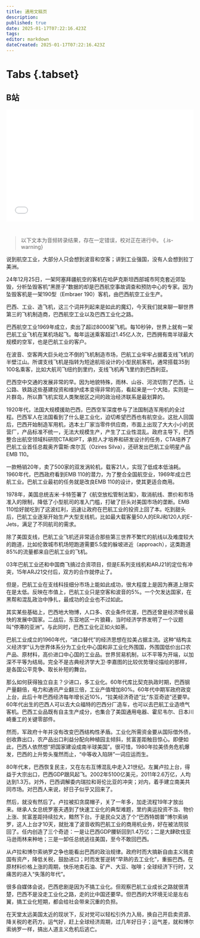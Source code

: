 ```yaml
---
title: 通用文稿页
description: 
published: true
date: 2025-01-17T07:22:16.423Z
tags: 
editor: markdown
dateCreated: 2025-01-17T07:22:16.423Z
---
```


# Tabs {.tabset}

## B站

<div style="position: relative; padding: 30% 45%;">
<iframe style="position: absolute; width: 100%; height: 100%; left: 0; top: 0;" src="//player.bilibili.com/player.html?&bvid=BV号&page=1&as_wide=1&high_quality=1&danmaku=1&autoplay=0" scrolling="no" border="0" frameborder="no" framespacing="0" allowfullscreen="true"></iframe>
</div>


#

> 以下文本为音频转录结果，存在一定错误，校对正在进行中。
{.is-warning}

说到航空工业，大部分人只会想到波音和空客；讲到工业强国，没有人会想到拉丁美洲。

24年12月25日，一架阿塞拜疆航空的客机在哈萨克斯坦西部城市阿克套近郊坠毁，分析坠毁客机“黑匣子”数据的却是巴西航空事故调查和预防中心的专家。因为坠毁客机是一架190型（Embraer 190）客机，由巴西航空工业生产。

巴西、工业、造飞机，这三个词并列起来是如此的魔幻，今天我们就来聊一聊世界第三的飞机制造商，巴西航空工业以及巴西工业化之路。

巴西航空工业1969年成立，卖出了超过8000架飞机。每10秒钟，世界上就有一架巴航工业飞机在某机场起飞。每年运送乘客超过1.45亿人次，巴西拥有南半球最大规模的空军，也是巴航工业的客户。

在波音、空客两大巨头屹立不倒的飞机制造市场，巴航工业牢牢占据着支线飞机的半壁江山。所谓支线飞机是指转为短途航班设计的小型民航客机，通常搭载35到100名乘客，比如大航司飞纽约到里约，支线飞机再飞里约到巴西利亚。

巴西空中交通的发展非常的早。因为地貌特殊，雨林、山谷、河流切割了巴西，让公路、铁路这些基建投资和维护成本变得非常的高，看起来是一个大陆，实则是一片群岛，所以靠飞机实现人类聚居区之间的政治经济联系是最划算的。

1920年代，法国大规模援助巴西，巴西空军深度参与了法国制造军用机的全过程。巴西军人在法国看到了什么是工业化，迫切希望巴西也有航空业。这批人回国后，巴西开始制造军用机，选本土厂家当零件供应商，市面上出现了大大小小的民营厂，产品标准不统一，无法大规模生产，产生了工业性混乱。政府主导下，巴西整合出航空领域科研院CTA和IPT，承担人才培养和研发设计的任务，CTA培养了巴航工业首任总裁奥齐雷斯·席尔瓦（Ozires Silva），还研发出巴航工业明星产品EMB 110。

一款畅销20年，卖了500家的双发涡轮机，载客21人，实现了低成本低油耗。1960年代，巴西政府看到EMB 110的潜力，为了整合全国航空业，1969年成立巴航工业。巴航工业最初的任务就是改良EMB 110的设计，使其更适合商用。

1978年，美国总统吉米·卡特签署了《航空放松管制法案》，取消航线、票价和市场准入的限制，降低了小型航司的准入门槛，打破了巨头对美国市场的垄断。EMB 110恰好就吃到了这波红利，迅速让政府在巴航工业的投资上回了本。吃到甜头后，巴航工业逐渐开始生产大型支线机，比如最大载客量50人的ERJ和120人的E-Jets，满足了不同航司的需求。

除了美国支线，巴航工业飞机还非常适合那些第三世界不繁忙的航线以及难度较大的跑道，比如伦敦城市机场短跑道需要5.5度的躲坡进近（approach），这类跑道85%的流量都来自巴航工业的飞机。

03年巴航工业还和中国商飞搞过合资项目，但是E系列支线机和ARJ21的定位有冲突，15年ARJ21交付后，双方的合作就停止了。

但是，巴航工业在支线科技细分市场上能如此成功，很大程度上是因为赛道上限实在是太低。反映在市值上，巴航工业只是空客和波音的5%。一个欠发达国家，在黑帮和混乱政治中挣扎，最成功的企业也不过如此。

其实某些基础上，巴西地大物博，人口多、农业条件优渥，巴西还曾是经济增长最快的发展中国家。二战后，东亚地区一片狼藉，当时经济学界发明了一个议题叫“停滞的亚洲”。与此同时，巴西工业化正如火如荼。

巴航工业成立的1960年代，“进口替代”的经济思想在拉美占据主流。这种“结构主义经济学”认为世界体系分为工业化中心国和非工业化外围国，外围国低价出口农产品、原材料，高价进口中心国的工业品。世界贸易机制，以不平等为开端，以加深不平等为结局。完全不是古典经济学大卫·李嘉图的比较优势理论描绘的那样，是各国公平竞争、取长补短的舞台。

那么如何获得独立自主？少进口，多工业化。60年代库比契克执政时期，巴西钢产量翻倍，电力和通讯产业翻三倍，工业产值增加80%。60年代中期军政府政变上台，此后十年巴西经济每年增长近10%，“拉美经济奇迹”比“东亚奇迹”还要早。60年代出生的巴西人可以去大众福特的巴西分厂造车，也可以去巴航工业造喷气客机。巴西工业品既有自主生产成分，也集合了美国通用电器、霍尼韦尔、日本川崎重工的关键零部件。

然而，军政府十年并没有改变巴西结构性矛盾。工业化所需资金要从国际借外债，创收靠出口，农产品出口利益分配向种植园主倾斜，贫富差距触目惊心。即便如此，巴西人依然想“把国家建设成南半球美国”。很可惜，1980年拉美债务危机爆发，巴西的上升势头戛然而止，“中等收入陷阱”一词应运而生。

80年代末，巴西恢复民主，又在左右互博混乱中走入21世纪。左翼卢拉上台，得益于大宗出口，巴西GDP跟风起飞。2002年5100亿美元，2011年2.6万亿，人均达到1.3万。对外，巴西调解委内瑞拉和哥伦比亚的冲突；对内，着手建立南美共同市场。对巴西人来说，好日子似乎又回来了。

然后，就没有然后了。卢拉被扣贪腐帽子，关了一年多，加走流程19年才放出来。继承人女总统罗塞夫遇到了快速工业化的典型难题，里约奥运投资不当、物价上涨、贫富差距持续拉大，黯然下台。于是民众又选了个“巴西特朗普”博尔索纳罗，这人上台才10天，就批准了波音收购巴航工业的商用机业务，好在被法院驳回了。任内创造了三个奇迹：一是让巴西GDP腰斩回到1.4万亿；二是大肆砍伐亚马逊雨林来种地；三是一卸任总统逃往美国，至今不敢回巴西。

从卢拉和博尔索纳罗之争也能看出巴西的政治规律。政府时而大搞新自由主义贱卖国有资产，降低关税，鼓励进口；时而发誓逆转“早熟的去工业化”，重振巴西。在原材料价格上涨的周期，快乐地卖石油、矿产、大豆、咖啡；全球经济下行时，又痛苦的进入“失落的年代”。

很多自媒体会说，巴西悲剧是因为不搞工业化。但观察巴航工业成长之路就很清楚，巴西不是没走工业化之路，走的比中国还要早。但巴西的大环境无论是左右翼，搞工业化短期，都会给社会带来沉重的负担。

在天堂太远美国太近的现状下，反对党可以轻松引外力入局，换自己开启卖资源、降关税的老药方。运气好，赶上全球经济周期，过几年好日子；运气差，就和博尔索纳罗一样，搞出人道主义危机后逃亡。